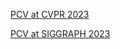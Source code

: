 
[PCV at CVPR 2023](https://hgchen.com/pol_vis_tutorial/cvpr2023/)

[PCV at SIGGRAPH 2023](https://hgchen.com/pol_vis_tutorial/siggraph2023/)